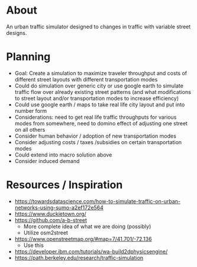 # About
An urban traffic simulator designed to changes in traffic with variable street designs.

# Planning 
- Goal: Create a simulation to maximize traveler throughput and costs of different street layouts with different transportation modes
- Could do simulation over generic city or use google earth to simulate traffic flow over already existing street patterns (and what modifications to street layout and/or transportation modes to increase efficiency)
- Could use google earth / maps to take real life city layout and put into number form
- Considerations: need to get real life traffic throughputs for various modes from somewhere, need to domino effect of adjusting one street on all others
- Consider human behavior / adoption of new transportation modes
- Consider adjusting costs / taxes /subsidies on certain transportation modes
- Could extend into macro solution above
- Consider induced demand



# Resources / Inspiration
- https://towardsdatascience.com/how-to-simulate-traffic-on-urban-networks-using-sumo-a2ef172e564
- https://www.duckietown.org/
- https://github.com/a-b-street
  - More complete idea of what we are doing (possibly)
  - Utilize osm2street
- https://www.openstreetmap.org/#map=7/41.701/-72.136
  - Use this
- https://developer.ibm.com/tutorials/wa-build2dphysicsengine/
- https://path.berkeley.edu/research/traffic-simulation
